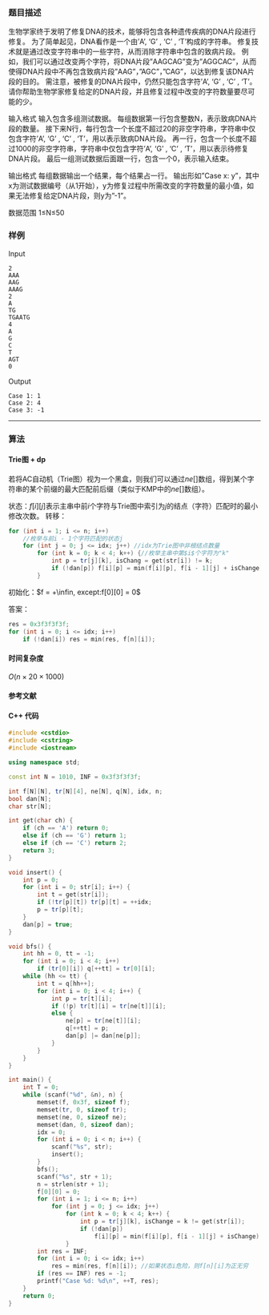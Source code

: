 ### 题目描述

生物学家终于发明了修复DNA的技术，能够将包含各种遗传疾病的DNA片段进行修复。
为了简单起见，DNA看作是一个由’A’, ‘G’ , ‘C’ , ‘T’构成的字符串。
修复技术就是通过改变字符串中的一些字符，从而消除字符串中包含的致病片段。
例如，我们可以通过改变两个字符，将DNA片段”AAGCAG”变为”AGGCAC”，从而使得DNA片段中不再包含致病片段”AAG”，”AGC”，”CAG”，以达到修复该DNA片段的目的。
需注意，被修复的DNA片段中，仍然只能包含字符’A’, ‘G’ , ‘C’ , ‘T’。
请你帮助生物学家修复给定的DNA片段，并且修复过程中改变的字符数量要尽可能的少。

输入格式
输入包含多组测试数据。
每组数据第一行包含整数N，表示致病DNA片段的数量。
接下来N行，每行包含一个长度不超过20的非空字符串，字符串中仅包含字符’A’, ‘G’ , ‘C’ , ‘T’，用以表示致病DNA片段。
再一行，包含一个长度不超过1000的非空字符串，字符串中仅包含字符’A’, ‘G’ , ‘C’ , ‘T’，用以表示待修复DNA片段。
最后一组测试数据后面跟一行，包含一个0，表示输入结束。

输出格式
每组数据输出一个结果，每个结果占一行。
输出形如”Case x: y”，其中x为测试数据编号（从1开始），y为修复过程中所需改变的字符数量的最小值，如果无法修复给定DNA片段，则y为”-1”。

数据范围
1≤N≤50

### 样例

Input

```
2
AAA
AAG
AAAG    
2
A
TG
TGAATG
4
A
G
C
T
AGT
0
```

Output

```
Case 1: 1
Case 2: 4
Case 3: -1
```

----------

### 算法
#### Trie图 + dp

若将AC自动机（Trie图）视为一个黑盒，则我们可以通过$ne[]$数组，得到某个字符串的某个前缀的最大匹配前后缀（类似于KMP中的$ne[]$数组）。


状态：$f[i][j]$表示主串中前$i$个字符与Trie图中索引为$j$的结点（字符）匹配时的最小修改次数。
转移：
``` cpp
for (int i = 1; i <= n; i++)
	//枚举与前i - 1个字符匹配的状态j
	for (int j = 0; j <= idx; j++) //idx为Trie图中非根结点数量
		for (int k = 0; k < 4; k++) {//枚举主串中第$i$个字符为"k"
			int p = tr[j][k], isChang = get(str[i]) != k;
			if (!dan[p]) f[i][p] = min(f[i][p], f[i - 1][j] + isChange);
		}
```
初始化：$f = +\infin, except:f[0][0] = 0$

答案：
``` cpp
res = 0x3f3f3f3f;
for (int i = 0; i <= idx; i++)
	if (!dan[i]) res = min(res, f[n][i]);
```

#### 时间复杂度

$O(n \times 20 \times 1000)$

#### 参考文献

#### C++ 代码

``` cpp
#include <cstdio>
#include <cstring>
#include <iostream>

using namespace std;

const int N = 1010, INF = 0x3f3f3f3f;

int f[N][N], tr[N][4], ne[N], q[N], idx, n;
bool dan[N];
char str[N];

int get(char ch) {
    if (ch == 'A') return 0;
    else if (ch == 'G') return 1;
    else if (ch == 'C') return 2;
    return 3;
}

void insert() {
    int p = 0;
    for (int i = 0; str[i]; i++) {
        int t = get(str[i]);
        if (!tr[p][t]) tr[p][t] = ++idx;
        p = tr[p][t];
    }
    dan[p] = true;
}

void bfs() {
    int hh = 0, tt = -1;
    for (int i = 0; i < 4; i++)
        if (tr[0][i]) q[++tt] = tr[0][i];
    while (hh <= tt) {
        int t = q[hh++];
        for (int i = 0; i < 4; i++) {
            int p = tr[t][i];
            if (!p) tr[t][i] = tr[ne[t]][i];
            else {
                ne[p] = tr[ne[t]][i];
                q[++tt] = p;
                dan[p] |= dan[ne[p]];
            }
        }
    }
}

int main() {
    int T = 0;
    while (scanf("%d", &n), n) {
        memset(f, 0x3f, sizeof f);
        memset(tr, 0, sizeof tr);
        memset(ne, 0, sizeof ne);
        memset(dan, 0, sizeof dan);
        idx = 0;
        for (int i = 0; i < n; i++) {
            scanf("%s", str);
            insert();
        }
        bfs();
        scanf("%s", str + 1);
        n = strlen(str + 1);
        f[0][0] = 0;
        for (int i = 1; i <= n; i++)
            for (int j = 0; j <= idx; j++)
                for (int k = 0; k < 4; k++) {
                    int p = tr[j][k], isChange = k != get(str[i]);
                    if (!dan[p])
                        f[i][p] = min(f[i][p], f[i - 1][j] + isChange);
                }
        int res = INF;
        for (int i = 0; i <= idx; i++)
            res = min(res, f[n][i]); //如果状态i危险，则f[n][i]为正无穷
        if (res == INF) res = -1;
        printf("Case %d: %d\n", ++T, res);
    }
    return 0;
}
```